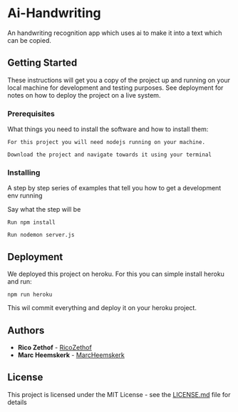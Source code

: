 # Ai-Handwriting

An handwriting recognition app which uses ai to make it into a text which can be copied.

## Getting Started

These instructions will get you a copy of the project up and running on your local machine for development and testing purposes. See deployment for notes on how to deploy the project on a live system.

### Prerequisites

What things you need to install the software and how to install them:
```
For this project you will need nodejs running on your machine.
```
```
Download the project and navigate towards it using your terminal
```

### Installing

A step by step series of examples that tell you how to get a development env running

Say what the step will be

```
Run npm install
```
```
Run nodemon server.js
```

## Deployment

We deployed this project on heroku.
For this you can simple install heroku and run:
```
npm run heroku
```
This wil commit everything and deploy it on your heroku project.
 

## Authors

* **Rico Zethof** - [RicoZethof](https://github.com/rico1136)
* **Marc Heemskerk** - [MarcHeemskerk](https://github.com/X-Track)

## License

This project is licensed under the MIT License - see the [LICENSE.md](LICENSE.md) file for details
